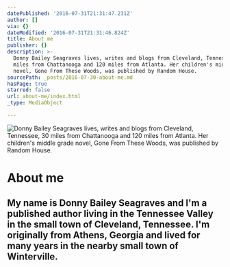 ```yaml
---
datePublished: '2016-07-31T21:31:47.231Z'
author: []
via: {}
dateModified: '2016-07-31T21:31:46.824Z'
title: About me
publisher: {}
description: >-
  Donny Bailey Seagraves lives, writes and blogs from Cleveland, Tennessee, 30
  miles from Chattanooga and 120 miles from Atlanta. Her children's middle grade
  novel, Gone From These Woods, was published by Random House.
sourcePath: _posts/2016-07-30-about-me.md
hasPage: true
starred: false
url: about-me/index.html
_type: MediaObject

---
```

![Donny Bailey Seagraves lives, writes and blogs from Cleveland, Tennessee, 30 miles from Chattanooga and 120 miles from Atlanta. Her children's middle grade novel, Gone From These Woods, was published by Random House.](https://the-grid-user-content.s3-us-west-2.amazonaws.com/84d15206-65b4-4852-8a6c-7ec997938bad.jpg)

# About me

## My name is Donny Bailey Seagraves and I'm a published author living in the Tennessee Valley in the small town of Cleveland, Tennessee. I'm originally from Athens, Georgia and lived for many years in the nearby small town of Winterville.